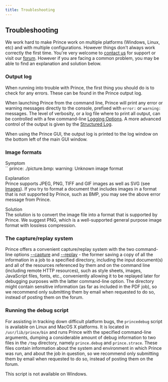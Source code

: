 ```yaml
---
title: Troubleshooting
---
```


Troubleshooting
---------------

We work hard to make Prince work on multiple platforms (Windows, Linux, etc) and with multiple configurations. However things don't always work correctly the first time. You're very welcome to [contact us](contact.html) for support or visit our [forum](forum/forum.html). However if you are facing a common problem, you may be able to find an explanation and solution below.

### Output log

When running into trouble with Prince, the first thing you should do is to check for any errors. These can be found in the Prince output log.

When launching Prince from the command line, Prince will print any error or warning messages directly to the console, prefixed with `error:` or `warning:` messages. The level of verbosity, or a log file where to print all output, can be controlled with a few command-line [Logging Options](doc-refs.html#cmd-logging). A more advanced control of the output is given by the [Structured Log](cmd-control.html#structured-log).

When using the Prince GUI, the output log is printed to the log window on the bottom left of the main GUI window.

### Image formats

Symptom  
``
    prince: ./picture.bmp: warning: Unknown image format

Explanation  
Prince supports JPEG, PNG, TIFF and GIF images as well as SVG (see [Images](images.html#images)). If you try to format a document that includes images in a format that is not supported by Prince, such as BMP, you may see the above error message from Prince.

Solution  
The solution is to convert the image file into a format that is supported by Prince. We suggest PNG, which is a well-supported general purpose image format with lossless compression.

### The capture/replay system

Prince offers a convenient capture/replay system with the two command-line options [--capture](doc-refs.html#cl-capture) and [--replay](doc-refs.html#cl-replay) - the former saving a copy of all the information in a job to a specified directory, including the input document(s) and all of the resources referenced by them and on the command line (including remote HTTP resources), such as style sheets, images, JavaScript files, fonts, etc., conveniently allowing it to be replayed later for debugging purposes with the latter command-line option. The directory might contain sensitive information (as far as included in the PDF job), so we recommend only submitting them by email when requested to do so, instead of posting them on the forum.

### Running the debug script

For assisting in tracking down difficult platform bugs, the `princedebug` script is available on Linux and MacOS X platforms. It is located in `/usr/lib/prince/bin` and runs Prince with the specified command-line arguments, dumping a considerable amount of debug information to two files in the `/tmp` directory, namely `prince.debug` and `prince.strace`. These files contain information about the system and environment in which Prince was run, and about the job in question, so we recommend only submitting them by email when requested to do so, instead of posting them on the forum.

This script is not available on Windows.

